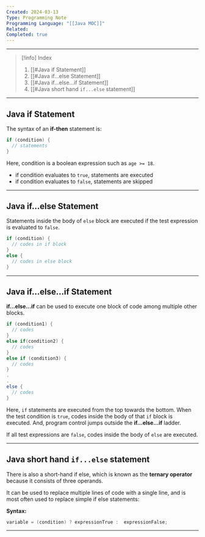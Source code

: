 ```yaml
---
Created: 2024-03-13
Type: Programming Note
Programming Language: "[[Java MOC]]"
Related: 
Completed: true
---
```

---

>[!info] Index
>1. [[#Java if Statement]]
>2. [[#Java if...else Statement]]
>3. [[#Java if...else...if Statement]]
>4. [[#Java short hand `if...else` statement]]

---
## Java if Statement

The syntax of an **if-then** statement is:

```java
if (condition) {
  // statements
}
```

Here, condition is a boolean expression such as `age >= 18`.

- if condition evaluates to `true`, statements are executed
- if condition evaluates to `false`, statements are skipped

---
## Java if...else Statement
Statements inside the body of `else` block are executed if the test expression is evaluated to `false`. 

```java
if (condition) {
  // codes in if block
}
else {
  // codes in else block
}
```

---
## Java if...else...if Statement
**if...else...if** can be used to execute one block of code among multiple other blocks.

```java
if (condition1) {
  // codes
}
else if(condition2) {
  // codes
}
else if (condition3) {
  // codes
}
.
.
else {
  // codes
}
```

Here, `if` statements are executed from the top towards the bottom. When the test condition is `true`, codes inside the body of that `if` block is executed. And, program control jumps outside the **if...else...if** ladder.

If all test expressions are `false`, codes inside the body of `else` are executed.

---
## Java short hand `if...else` statement
There is also a short-hand if else, which is known as the **ternary operator** because it consists of three operands.

It can be used to replace multiple lines of code with a single line, and is most often used to replace simple if else statements:

**Syntax:**
```java
variable = (condition) ? expressionTrue :  expressionFalse;
```

---